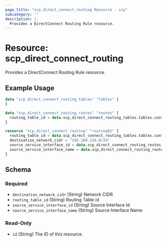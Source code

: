 ```yaml
---
page_title: "scp_direct_connect_routing Resource - scp"
subcategory: ""
description: |-
  Provides a DirectConnect Routing Rule resource.
---
```


# Resource: scp_direct_connect_routing

Provides a DirectConnect Routing Rule resource.


## Example Usage

```terraform
data "scp_direct_connect_routing_tables" "tables" {
}

data "scp_direct_connect_routing_routes" "routes" {
  routing_table_id = data.scp_direct_connect_routing_tables.tables.contents[0].routing_table_id
}

resource "scp_direct_connect_routing" "routing01" {
  routing_table_id = data.scp_direct_connect_routing_tables.tables.contents[0].routing_table_id
  destination_network_cidr = "192.168.158.0/24"
  source_service_interface_id = data.scp_direct_connect_routing_routes.routes.contents[0].source_service_interface_id
  source_service_interface_name = data.scp_direct_connect_routing_routes.routes.contents[0].source_service_interface_name
}
```

<!-- schema generated by tfplugindocs -->
## Schema

### Required

- `destination_network_cidr` (String) Network CIDR
- `routing_table_id` (String) Routing Table id
- `source_service_interface_id` (String) Source Interface Id
- `source_service_interface_name` (String) Source Interface Name

### Read-Only

- `id` (String) The ID of this resource.
